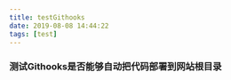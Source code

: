 ```yaml
---
title: testGithooks
date: 2019-08-08 14:44:22
tags: [test]
---
```


### 测试Githooks是否能够自动把代码部署到网站根目录

